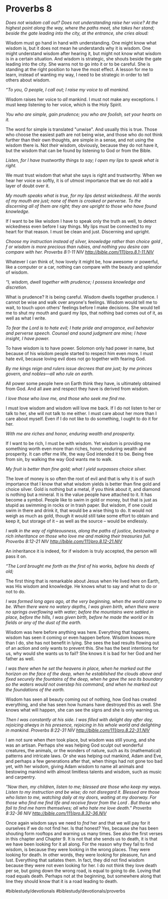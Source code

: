 # Proverbs 8
*Does not wisdom call out? Does not understanding raise her voice?*
*At the highest point along the way, where the paths meet, she takes her stand;*
*beside the gate leading into the city, at the entrance, she cries aloud:*

Wisdom must go hand in hand with understanding. One might know what wisdom is, but it does not mean he understands why it is wisdom. One might understand wisdom after hearing it, but might not know what wisdom is in a certain situation.
And wisdom is strategic, she shouts beside the gate leading into the city. She warns not to go into it or to be careful. She is standing at the right position to have the most effect.
A lesson for me to learn, instead of wanting my way, I need to be strategic in order to tell others about wisdom.

*“To you, O people, I call out; I raise my voice to all mankind.*

Wisdom raises her voice to *all* mankind. I must not make any exceptions. I must keep listening to her voice, which is the Holy Spirit.

*You who are simple, gain prudence; you who are foolish, set your hearts on it.*

The word for simple is translated "unwise". And usually this is true. Those who choose the easiest path are not being wise, and those who do not think further than their own thoughts, are simple in a sense, and not using the wisdom there is. Not *their* wisdom, obviously, because they do not have it, but the wisdom that can be found by listening to God or from the Bible.

*Listen, for I have trustworthy things to say; I open my lips to speak what is right.*

We must trust wisdom that what she says is right and trustworthy. When we hear her voice so softly, it is of utmost importance that we do not add a layer of doubt over it.

*My mouth speaks what is true, for my lips detest wickedness.*
*All the words of my mouth are just; none of them is crooked or perverse.*
*To* *the discerning all of them are right; they are upright to those who have found knowledge.*

If I want to be like wisdom I have to speak only the truth as well, to detect wickedness even before I say things. My lips must be connected to my heart for that reason.
I must be clean and just. Discerning and upright.

*Choose my instruction instead of silver, knowledge rather than choice* *gold* *,*  
*f* *or* *wisdom is more precious than rubies, and nothing you desire can compare with her.*
*Proverbs 8:1-11 NIV*
*http://bible.com/111/pro.8.1-11.NIV*

Whatever I can think of, how lovely it might be, how awesome or powerful, like a computer or a car, nothing can compare with the beauty and splendor of wisdom.

*“I, wisdom, dwell together with prudence; I possess knowledge and discretion.*

What is prudence? It is being careful. Wisdom dwells together prudence. I cannot be wise and walk over anyone's feelings. Wisdom would tell me to wait, to touch upon others' feelings before I make decisions. She would tell me to shut my mouth and guard my lips, that nothing bad comes out of it, as well as what I write.

*To fear the Lord is to hate evil; I hate pride and arrogance, evil behavior and perverse speech. Counsel and sound judgment are mine; I have insight, I have power.*

To have wisdom is to have power. Solomon only had power in name, but because of his wisdom people started to respect him even more.
I must hate evil, because loving evil does not go together with fearing God.

*By me kings reign and rulers issue decrees that are just;*
*by me princes govern, and nobles—all who rule on earth.*

All power some people here on Earth think they have, is ultimately obtained from God. And all awe and respect they have is derived from wisdom.

*I love those who love me, and those who seek me find me.*

I must love wisdom and wisdom will love me back. If I do not listen to her or talk to her, she will not talk to me either.
I must care about her more than I care about myself. Even if I do not like to do something, I ought to do it for her.

*With me are riches and honor, enduring* *wealth* *and prosperity.*

If I want to be rich, I must be with wisdom. Yet wisdom is providing me something worth even more than riches, honor, enduring wealth and prosperity. It can offer me life, the way God intended it to be. Being free from sin, by walking the way God wants me to walk.

*My fruit is better than fine gold; what I yield surpasses choice silver.*

The love of money is so often the root of evil and that is why it is of such importance that I know that what wisdom yields is better than fine gold and choice silver. Gold is nothing but a metal, if you think about it, and diamond is nothing but a mineral. It is the value people have attached to it. It has become a symbol. People like to swim in gold or money, but that is just as stupid as swimming in rocks or in trash paper.
But wisdom, if one could swim in there and drink it, that would be a wise thing to do. It would not weigh as much as gold, though it would still take some effort to obtain and keep it, but storage of it – as well as the source – would be endlessly.

*I walk in the way of righteousness, along the paths of justice,*
*bestowing a rich inheritance on those who love me and making their treasuries full.*
*Proverbs 8:12-21 NIV*
*http://bible.com/111/pro.8.12-21.NIV*

An inheritance it is indeed, for if wisdom is truly accepted, the person will pass it on.

*“The Lord brought me forth as the first of his works, before his deeds of old;*

The first thing that is remarkable about Jesus when He lived here on Earth, was His wisdom and knowledge. He knows what to say and what to do or not to do.

*I was formed long ages ago, at the very beginning, when the world came to be.*
*When there were no watery depths, I was given birth, when there were no springs overflowing with water;*
*before the mountains were settled in place, before the hills, I was given birth,*
*before he made the world or its fields or any of the dust of the earth.*

Wisdom was here before anything was here. Everything that happens, wisdom has seen it coming or even happen before.
Wisdom knows more than I do, she has not benefit in lying. She sees the bad results flowing out of an action and only wants to prevent this. She has the best intentions for us, why would she wants us to fail? She knows it is bad for her God and her father as well.

*I was there when he set the heavens in place, when he marked out the horizon on the face of the deep,*
*when he established the clouds above and fixed securely the fountains of the deep,*
*when he gave the sea its boundary so the waters would not overstep his command, and when he marked out the foundations of the earth.*

Wisdom has seen all beauty coming out of nothing, how God has created everything, and she has seen how humans have destroyed this as well.
She knows what will happen, she can see the signs and she is only warning us.

*Then I was constantly at his side. I was filled with delight day after day, rejoicing always in his presence, rejoicing in his whole world and delighting in mankind.*
*Proverbs 8:22-31 NIV*
*http://bible.com/111/pro.8.22-31.NIV*

I am not sure when *then* took place, but wisdom was still young, and she was an artisan. Perhaps she was helping God sculpt out wonderful creatures, the animals, or the wonders of nature, such as its (mathematical) patterns and intricate laws.
Or she was helping out mankind, Adam and Eve, and perhaps a few generations after that, when things had not gone too bad yet, with her wisdom, giving Adam wisdom to name all animals and bestowing mankind with almost limitless talents and wisdom, such as music and carpentry.

*“Now then, my children, listen to me; blessed are those who keep my ways.*
*Listen to my instruction and be wise; do not disregard it.*
*Blessed are those who listen to me, watching daily at my doors, waiting at my doorway.*
*For those who find me find life and receive favor from the Lord .*
*But those who fail to find me harm themselves; all who hate me love death.”*
*Proverbs 8:32-36 NIV*
*http://bible.com/111/pro.8.32-36.NIV*

Once again wisdom says we need to *fnd* her and that we will pay for it ourselves if we do not find her. Is that honest? Yes, because she has been shouting form rooftops and warning us many times. See also the first verses in this chapter and Chapter 9.
It is not that she sends us to death, it is that we have been looking for it all along. For the reason why they fail to find wisdom, is because they were looking in the wrong places. They were looking for death.
In other words, they were looking for pleasure, fun and lust. Everything that satiates them. In fact, they did not find wisdom because they were not even looking for her.
I do not think they love death per se, but going down the wrong road, is equal to going to die. Loving that road equals death. Perhaps not at the beginning, but somewhere along that line they should know that it is a road leading to death.

#biblestudy/devotionals #biblestudy/devotionals/proverbs